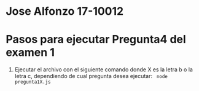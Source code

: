 # Jose Alfonzo 17-10012
# Pasos para ejecutar Pregunta4 del examen 1

1) Ejecutar el archivo con el siguiente comando donde X es la letra b o la letra c, 
dependiendo de cual pregunta desea ejecutar:
``` node pregunta1X.js```
